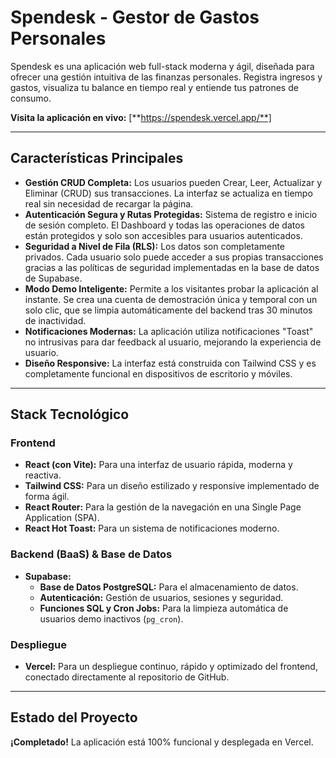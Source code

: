 # Spendesk - Gestor de Gastos Personales

Spendesk es una aplicación web full-stack moderna y ágil, diseñada para ofrecer una gestión intuitiva de las finanzas personales. Registra ingresos y gastos, visualiza tu balance en tiempo real y entiende tus patrones de consumo.


**Visita la aplicación en vivo:** [**https://spendesk.vercel.app/**]

---

## Características Principales

* **Gestión CRUD Completa:** Los usuarios pueden Crear, Leer, Actualizar y Eliminar (CRUD) sus transacciones. La interfaz se actualiza en tiempo real sin necesidad de recargar la página.
* **Autenticación Segura y Rutas Protegidas:** Sistema de registro e inicio de sesión completo. El Dashboard y todas las operaciones de datos están protegidos y solo son accesibles para usuarios autenticados.
* **Seguridad a Nivel de Fila (RLS):** Los datos son completamente privados. Cada usuario solo puede acceder a sus propias transacciones gracias a las políticas de seguridad implementadas en la base de datos de Supabase.
* **Modo Demo Inteligente:** Permite a los visitantes probar la aplicación al instante. Se crea una cuenta de demostración única y temporal con un solo clic, que se limpia automáticamente del backend tras 30 minutos de inactividad.
* **Notificaciones Modernas:** La aplicación utiliza notificaciones "Toast" no intrusivas para dar feedback al usuario, mejorando la experiencia de usuario.
* **Diseño Responsive:** La interfaz está construida con Tailwind CSS y es completamente funcional en dispositivos de escritorio y móviles.

---

## Stack Tecnológico

### Frontend
* **React (con Vite):** Para una interfaz de usuario rápida, moderna y reactiva.
* **Tailwind CSS:** Para un diseño estilizado y responsive implementado de forma ágil.
* **React Router:** Para la gestión de la navegación en una Single Page Application (SPA).
* **React Hot Toast:** Para un sistema de notificaciones moderno.

### Backend (BaaS) & Base de Datos
* **Supabase:**
    * **Base de Datos PostgreSQL:** Para el almacenamiento de datos.
    * **Autenticación:** Gestión de usuarios, sesiones y seguridad.
    * **Funciones SQL y Cron Jobs:** Para la limpieza automática de usuarios demo inactivos (`pg_cron`).

### Despliegue
* **Vercel:** Para un despliegue continuo, rápido y optimizado del frontend, conectado directamente al repositorio de GitHub.

---

## Estado del Proyecto

**¡Completado!** La aplicación está 100% funcional y desplegada en Vercel.